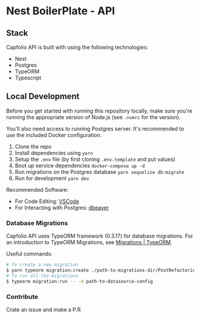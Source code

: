 # Nest  BoilerPlate - API


## Stack

Capfolio API is built with using the following technologies:

- Nest
- Postgres
- TypeORM
- Typescript


## Local Development

Before you get started with running this repository locally, make sure you're running the appropriate version of Node.js (see `.nvmrc` for the version).

You'll also need access to running Postgres server. It's recommended to use the included Docker configuration.

1. Clone the repo
2. Install dependencies using `yarn`
3. Setup the `.env` file (by first cloning `.env.template` and put values)
4. Boot up service dependencies `docker-compose up -d`
5. Run migrations on the Postgres database `yarn sequelize db:migrate`
6. Run for development `yarn dev`

Recommended Software:

- For Code Editing: [VSCode](https://code.visualstudio.com/)
- For Interacting with Postgres: [dbeaver](https://dbeaver.io/download/)

### Database Migrations

Capfolio API uses TypeORM framework (0.3.17) for database migrations. For an introduction to
TypeORM Migrations, see [Migrations | TypeORM](https://typeorm.io/migrations).

Useful commands:

```sh
# To create a new migration
$ yarn typeorm migration:create ./path-to-migrations-dir/PostRefactoring
# To run all the migrations
$ typeorm migration:run -- -d path-to-datasource-config
```


### Contribute

Crate an issue and make a P.R